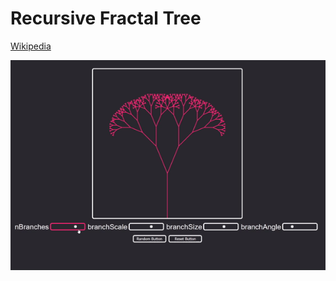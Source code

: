 # Recursive Fractal Tree
[Wikipedia](https://en.wikipedia.org/wiki/Fractal_tree_index)

[![Screenshot](/tree.gif)](https://nonvegan.github.io/recursive-fractal-tree)
